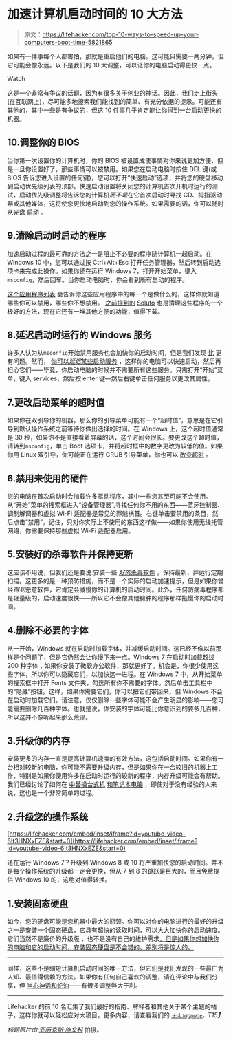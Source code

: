 # 加速计算机启动时间的 10 大方法

> 原文：<https://lifehacker.com/top-10-ways-to-speed-up-your-computers-boot-time-5821865>

如果有一件事每个人都害怕，那就是重启他们的电脑。这可能只需要一两分钟，但它可能会像永远。以下是我们的 10 大调整，可以让你的电脑启动得更快一点。

Watch

这是一个非常有争议的话题，因为有很多关于创业的神话。因此，我们走上街头(在互联网上)，尽可能多地搜索我们能找到的简单、有充分依据的提示。可能还有其他的，其中一些是有争议的，但这 10 件事几乎肯定能让你得到一台启动更快的机器。

## 10.调整你的 BIOS

当你第一次设置你的计算机时，你的 BIOS 被设置成使事情对你来说更加方便，但是一旦你设置好了，那些事情可以被禁用。如果您在启动电脑时按住 DEL 键(或 BIOS 告诉您进入设置的任何键)，您可以打开“快速启动”选项，并将您的硬盘移动到启动优先级列表的顶部。快速启动设置将关闭您的计算机首次开机时运行的测试，启动优先级调整将告诉您的计算机*而不是*在它首次启动时寻找 CD、拇指驱动器或其他媒体，这将使您更快地启动到您的操作系统。如果需要的话，你可以随时从光盘 [启动](http://lifehacker.com/how-to-boot-from-a-usb-drive-or-cd-on-any-computer-5991848) 。

## 9.清除启动时启动的程序

加速启动过程的最可靠的方法之一是阻止不必要的程序随计算机一起启动。在 Windows 10 中，您可以通过按 Ctrl+Alt+Esc 打开任务管理器，然后转到启动选项卡来完成此操作。如果你还在运行 Windows 7，打开开始菜单，键入`msconfig`，然后回车。当你启动电脑时，你会看到所有启动的程序。

[这个应用程序列表](https://lifehacker.com/know-which-apps-to-remove-from-msconfig-with-this-start-5718799) 会告诉你这些应用程序中的每一个是做什么的，这样你就知道哪些你可以禁用，哪些你不想禁用。 [之前提到的](http://lifehacker.com/soluto-is-an-awesome-tool-to-speed-up-your-system-boot-5561303) [Soluto](http://www.soluto.com/) 也是清理这些程序的一个极好的方法，现在它还有一堆其他方便的功能，值得下载。

## 8.延迟启动时运行的 Windows 服务

许多人认为从`msconfig`开始禁用服务也会加快你的启动时间，但是我们发现 [比](https://lifehacker.com/debunking-common-windows-performance-tweaking-myths-5033518) 更有问题。然而， [你可以*延迟*某些启动服务](http://www.howtogeek.com/howto/windows-vista/start-your-computer-more-quickly-by-delaying-the-startup-of-a-service-in-vista/) ，这样你的电脑可以快速启动，然后再担心它们——毕竟，你启动电脑的时候并不需要所有这些服务。只需打开“开始”菜单，键入 services，然后按 enter 键—然后右键单击任何服务以更改其属性。

## 7.更改启动菜单的超时值

如果你在双引导你的机器，那么你的引导菜单可能有一个“超时值”，意思是在它引导到默认操作系统之前等待你做出选择的时间。在 Windows 上，这个超时值通常是 30 秒，如果你不是直接看着屏幕的话，这个时间会很长。要更改这个超时值，请转到`msconfig`，单击 Boot 选项卡，并将超时框中的数字更改为较低的值。如果你用 Linux 双引导，你可能正在运行 GRUB 引导菜单，你也可以 [改变超时](http://www.howtogeek.com/howto/ubuntu/change-the-grub-menu-timeout-on-ubuntu/) 。

## 6.禁用未使用的硬件

您的电脑在首次启动时会加载许多驱动程序，其中一些您甚至可能不会使用。从“开始”菜单的搜索框进入“设备管理器”,寻找任何你不用的东西——蓝牙控制器、调制解调器和虚拟 Wi-Fi 适配器是常见的罪魁祸首。右键单击要禁用的条目，然后点击“禁用”。记住，只对你实际上不使用的东西这样做——如果你使用无线托管网络，你需要保持那些虚拟 Wi-Fi 适配器启用。

## 5.安装好的杀毒软件并保持更新

这应该不用说，但我们还是要说:安装一些 [*好的*杀毒软件](https://lifehacker.com/the-best-antivirus-app-for-windows-5865356) ，保持最新，并运行定期扫描。这更多的是一种预防措施，而不是一个实际的启动加速提示，但是如果你曾经*得到*恶意软件，它肯定会减慢你的计算机的启动时间。此外，任何防病毒程序都是轻量级的，启动速度很快——所以它不会像其他臃肿的程序那样拖慢你的启动时间。

## 4.删除不必要的字体

从一开始，Windows 就在启动时加载字体，并减缓启动时间。这已经不像以前那样是个问题了，但是它仍然会让你慢下来一点。Windows 7 在启动时加载超过 200 种字体；如果你安装了微软办公软件，那就更好了。机会是，你很少使用这些字体，所以你可以隐藏它们，以加快这一进程。在 Windows 7 中，从开始菜单的搜索框中打开 Fonts 文件夹，勾选所有你不需要的字体。然后单击工具栏中的“隐藏”按钮。这样，如果你需要它们，你可以把它们带回来，但 Windows 不会在启动时加载它们。请注意，仅仅删除一些字体可能不会产生明显的影响——您可能需要删除几百种字体。也就是说，你安装的字体可能比你意识到的要多几百种，所以这并不像听起来那么荒谬。

## 3.升级你的内存

安装更多的内存一直是提高计算机速度的有效方法，这包括启动时间。如果你有一台相对较新的电脑，你可能不需要升级内存，但是如果你在一台较旧的机器上工作，特别是如果你使用许多在启动时运行的较新的程序，内存升级可能会有帮助。我们已经讨论了如何在 [中替换台式机](http://lifehacker.com/hack-attack-how-to-install-ram-138665) [和笔记本电脑](http://lifehacker.com/diy-laptop-repairs-and-upgrades-upgrading-ram-5649112) ，即使对于没有经验的人来说，这也是一个非常简单的过程。

## 2.升级您的操作系统

 [https://lifehacker.com/embed/inset/iframe?id=youtube-video-6It3HNXxEZE&start=0](https://lifehacker.com/embed/inset/iframe?id=youtube-video-6It3HNXxEZE&start=0) 

还在运行 Windows 7？升级到 Windows 8 或 10 将严重加快您的启动时间。并不是每个操作系统的升级都一定会更快，但从 7 到 8 的跳跃是巨大的，而且免费提供 Windows 10 的，这绝对值得转换。

## 1.安装固态硬盘

如今，您的硬盘可能是您机器中最大的瓶颈。你可以对你的电脑进行的最好的升级之一是安装一个固态硬盘，它具有超快的读取时间，可以大大加快你的启动速度。它们当然不是廉价的升级版 ，也不是没有自己的维护需求[，但是如果你想加快你的电脑和它的启动时间，安装固态硬盘是不会错的。差别将是惊人的。](https://lifehacker.com/how-to-take-full-advantage-of-your-solid-state-drive-5586733)

* * *

同样，这些不是缩短计算机启动时间的唯一方法，但它们是我们发现的一些最广为人知、最值得信赖的方法。如果你有任何自己喜欢的调整，请在评论中与我们分享，但 [当心神话和蛇油](https://lifehacker.com/debunking-common-windows-performance-tweaking-myths-5033518)——有很多调整弊大于利。

* * *

Lifehacker 的前 10 名汇集了我们最好的指南、解释者和其他关于某个主题的帖子，这样你就可以轻松应对大项目。更多内容，请查看我们的 [*<small>十大 tagpage</small>*](http://lifehacker.com/tag/lifehacker-top-10)*<small>。</small>T15】*

*标题照片由* [*亚历克斯·施文科*](http://www.flickr.com/photos/schwenke/2421138425/) 拍摄。